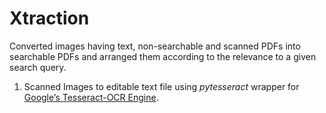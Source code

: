 # Xtraction

Converted images having text, non-searchable and scanned PDFs into searchable PDFs and arranged them according to the relevance to a given search query.

1. Scanned Images to editable text file using *pytesseract* wrapper for [Google’s Tesseract-OCR Engine](https://github.com/tesseract-ocr/tesseract).
